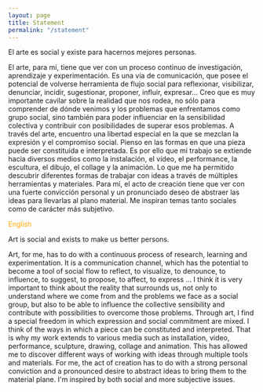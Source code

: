 ```yaml
---
layout: page
title: Statement
permalink: "/statement"
---
```


El arte es social y existe para hacernos mejores personas.


El arte, para mí, tiene que ver con un proceso continuo de investigación, aprendizaje y experimentación. Es una vía de comunicación, que posee el potencial de volverse herramienta de flujo social para reflexionar, visibilizar, denunciar, incidir, sugestionar, proponer, influir, expresar… Creo que es muy importante cavilar sobre la realidad que nos rodea, no sólo para comprender de dónde venimos y los problemas que enfrentamos como grupo social, sino también para poder influenciar en la sensibilidad colectiva y contribuir con posibilidades de superar esos problemas. A través del arte, encuentro una libertad especial en la que se mezclan la expresión y el compromiso social. Pienso en las formas en que una pieza puede ser constituida e interpretada. Es por ello que mi trabajo se extiende hacia diversos medios como la instalación, el vídeo, el performance, la escultura, el dibujo, el collage y la animación. Lo que me ha permitido descubrir diferentes formas de trabajar con ideas a través de múltiples herramientas y materiales. Para mí, el acto de creación tiene que ver con una fuerte convicción personal y un pronunciado deseo de abstraer las ideas para llevarlas al plano material. Me inspiran temas tanto sociales como de carácter más subjetivo.


<span style="color:orange">English</span>


Art is social and exists to make us better persons.


Art, for me, has to do with a continuous process of research, learning and experimentation. It is a communication channel, which has the potential to become a tool of social flow to reflect, to visualize, to denounce, to influence, to suggest, to propose, to affect, to express ... I think it is very important to think about the reality that surrounds us, not only to understand where we come from and the problems we face as a social group, but also to be able to influence the collective sensibility and contribute with possibilities to overcome those problems. Through art, I find a special freedom in which expression and social commitment are mixed. I think of the ways in which a piece can be constituted and interpreted. That is why my work extends to various media such as installation, video, performance, sculpture, drawing, collage and animation. This has allowed me to discover different ways of working with ideas through multiple tools and materials. For me, the act of creation has to do with a strong personal conviction and a pronounced desire to abstract ideas to bring them to the material plane. I'm inspired by both social and more subjective issues.
